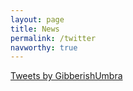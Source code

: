 ```yaml
---
layout: page
title: News
permalink: /twitter
navworthy: true
---
```

<a class="twitter-timeline" data-chrome="transparent noheader" data-theme="dark" href="https://twitter.com/GibberishUmbra?ref_src=twsrc%5Etfw">Tweets by GibberishUmbra</a> <script async src="https://platform.twitter.com/widgets.js" charset="utf-8"></script> 